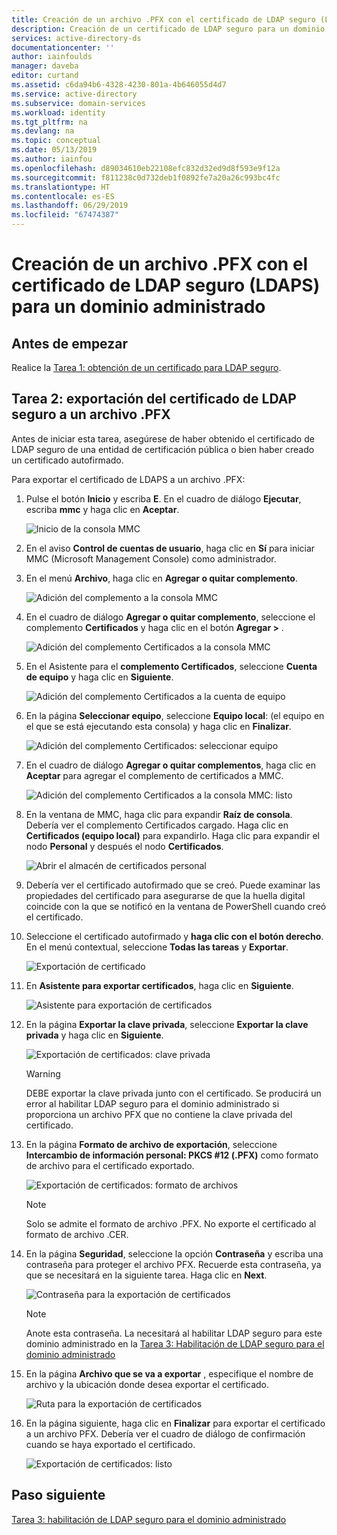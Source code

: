 ```yaml
---
title: Creación de un archivo .PFX con el certificado de LDAP seguro (LDAPS) para un dominio de Azure AD Domain Services
description: Creación de un certificado de LDAP seguro para un dominio administrado de Azure AD Domain Services
services: active-directory-ds
documentationcenter: ''
author: iainfoulds
manager: daveba
editor: curtand
ms.assetid: c6da94b6-4328-4230-801a-4b646055d4d7
ms.service: active-directory
ms.subservice: domain-services
ms.workload: identity
ms.tgt_pltfrm: na
ms.devlang: na
ms.topic: conceptual
ms.date: 05/13/2019
ms.author: iainfou
ms.openlocfilehash: d89034610eb22108efc832d32ed9d8f593e9f12a
ms.sourcegitcommit: f811238c0d732deb1f0892fe7a20a26c993bc4fc
ms.translationtype: HT
ms.contentlocale: es-ES
ms.lasthandoff: 06/29/2019
ms.locfileid: "67474387"
---
```

# <a name="create-a-pfx-file-with-the-secure-ldap-ldaps-certificate-for-a-managed-domain"></a>Creación de un archivo .PFX con el certificado de LDAP seguro (LDAPS) para un dominio administrado

## <a name="before-you-begin"></a>Antes de empezar

Realice la [Tarea 1: obtención de un certificado para LDAP seguro](configure-ldaps.md).

## <a name="task-2-export-the-secure-ldap-certificate-to-a-pfx-file"></a>Tarea 2: exportación del certificado de LDAP seguro a un archivo .PFX

Antes de iniciar esta tarea, asegúrese de haber obtenido el certificado de LDAP seguro de una entidad de certificación pública o bien haber creado un certificado autofirmado.

Para exportar el certificado de LDAPS a un archivo .PFX:

1. Pulse el botón **Inicio** y escriba **E**. En el cuadro de diálogo **Ejecutar**, escriba **mmc** y haga clic en **Aceptar**.

    ![Inicio de la consola MMC](./media/active-directory-domain-services-admin-guide/secure-ldap-start-run.png)
2. En el aviso **Control de cuentas de usuario**, haga clic en **Sí** para iniciar MMC (Microsoft Management Console) como administrador.
3. En el menú **Archivo**, haga clic en **Agregar o quitar complemento**.

    ![Adición del complemento a la consola MMC](./media/active-directory-domain-services-admin-guide/secure-ldap-add-snapin.png)
4. En el cuadro de diálogo **Agregar o quitar complemento**, seleccione el complemento **Certificados** y haga clic en el botón **Agregar >** .

    ![Adición del complemento Certificados a la consola MMC](./media/active-directory-domain-services-admin-guide/secure-ldap-add-certificates-snapin.png)
5. En el Asistente para el **complemento Certificados**, seleccione **Cuenta de equipo** y haga clic en **Siguiente**.

    ![Adición del complemento Certificados a la cuenta de equipo](./media/active-directory-domain-services-admin-guide/secure-ldap-add-certificates-computer-account.png)
6. En la página **Seleccionar equipo**, seleccione **Equipo local**: (el equipo en el que se está ejecutando esta consola) y haga clic en **Finalizar**.

    ![Adición del complemento Certificados: seleccionar equipo](./media/active-directory-domain-services-admin-guide/secure-ldap-add-certificates-local-computer.png)
7. En el cuadro de diálogo **Agregar o quitar complementos**, haga clic en **Aceptar** para agregar el complemento de certificados a MMC.

    ![Adición del complemento Certificados a la consola MMC: listo](./media/active-directory-domain-services-admin-guide/secure-ldap-add-certificates-snapin-done.png)
8. En la ventana de MMC, haga clic para expandir **Raíz de consola**. Debería ver el complemento Certificados cargado. Haga clic en **Certificados (equipo local)** para expandirlo. Haga clic para expandir el nodo **Personal** y después el nodo **Certificados**.

    ![Abrir el almacén de certificados personal](./media/active-directory-domain-services-admin-guide/secure-ldap-open-personal-store.png)
9. Debería ver el certificado autofirmado que se creó. Puede examinar las propiedades del certificado para asegurarse de que la huella digital coincide con la que se notificó en la ventana de PowerShell cuando creó el certificado.
10. Seleccione el certificado autofirmado y **haga clic con el botón derecho**. En el menú contextual, seleccione **Todas las tareas** y **Exportar**.

    ![Exportación de certificado](./media/active-directory-domain-services-admin-guide/secure-ldap-export-cert.png)
11. En **Asistente para exportar certificados**, haga clic en **Siguiente**.

    ![Asistente para exportación de certificados](./media/active-directory-domain-services-admin-guide/secure-ldap-export-cert-wizard.png)
12. En la página **Exportar la clave privada**, seleccione **Exportar la clave privada** y haga clic en **Siguiente**.

    ![Exportación de certificados: clave privada](./media/active-directory-domain-services-admin-guide/secure-ldap-export-private-key.png)

    > [!WARNING]
    > DEBE exportar la clave privada junto con el certificado. Se producirá un error al habilitar LDAP seguro para el dominio administrado si proporciona un archivo PFX que no contiene la clave privada del certificado.
    >
    >

13. En la página **Formato de archivo de exportación**, seleccione **Intercambio de información personal: PKCS #12 (.PFX)** como formato de archivo para el certificado exportado.

    ![Exportación de certificados: formato de archivos](./media/active-directory-domain-services-admin-guide/secure-ldap-export-to-pfx.png)

    > [!NOTE]
    > Solo se admite el formato de archivo .PFX. No exporte el certificado al formato de archivo .CER.
    >
    >

14. En la página **Seguridad**, seleccione la opción **Contraseña** y escriba una contraseña para proteger el archivo PFX. Recuerde esta contraseña, ya que se necesitará en la siguiente tarea. Haga clic en **Next**.

    ![Contraseña para la exportación de certificados](./media/active-directory-domain-services-admin-guide/secure-ldap-export-select-password.png)

    > [!NOTE]
    > Anote esta contraseña. La necesitará al habilitar LDAP seguro para este dominio administrado en la [Tarea 3: Habilitación de LDAP seguro para el dominio administrado](active-directory-ds-admin-guide-configure-secure-ldap-enable-ldaps.md)
    >
    >

15. En la página **Archivo que se va a exportar** , especifique el nombre de archivo y la ubicación donde desea exportar el certificado.

    ![Ruta para la exportación de certificados](./media/active-directory-domain-services-admin-guide/secure-ldap-export-select-path.png)
16. En la página siguiente, haga clic en **Finalizar** para exportar el certificado a un archivo PFX. Debería ver el cuadro de diálogo de confirmación cuando se haya exportado el certificado.

    ![Exportación de certificados: listo](./media/active-directory-domain-services-admin-guide/secure-ldap-exported-as-pfx.png)

## <a name="next-step"></a>Paso siguiente

[Tarea 3: habilitación de LDAP seguro para el dominio administrado](active-directory-ds-admin-guide-configure-secure-ldap-enable-ldaps.md)
